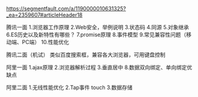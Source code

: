 https://segmentfault.com/a/1190000010631325?_ea=2359607#articleHeader18

腾讯一面
1.浏览器工作原理
2.Web安全，举例说明
3.状态码
4.同源
5.对象继承
6.ES历史以及新特性有哪些？
7.promise原理
8.事件模型
9.常见兼容性问题（移动端、PC端）
10.性能优化

腾讯二面（机试）
类似百度搜索框，兼容各大浏览器，可用键盘控制

阿里一面
1.ajax原理
2.浏览器解析过程
3.垂直居中
8.数据双向绑定、单向绑定优缺点


阿里二面
1.无线性能优化
2.Tap事件 touch
3.数据存储
